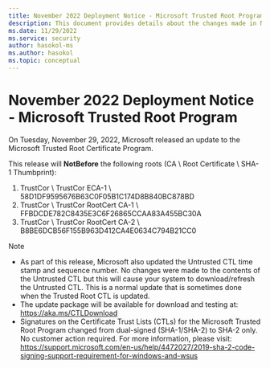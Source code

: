 ```yaml
---
title: November 2022 Deployment Notice - Microsoft Trusted Root Program 
description: This document provides details about the changes made in November 2022 to the root store.
ms.date: 11/29/2022
ms.service: security
author: hasokol-ms
ms.author: hasokol
ms.topic: conceptual
---
```


# November 2022 Deployment Notice - Microsoft Trusted Root Program 

On Tuesday, November 29, 2022, Microsoft released an update to the Microsoft Trusted Root Certificate Program.

This release will **NotBefore** the following roots (CA \ Root Certificate \ SHA-1 Thumbprint):
1. TrustCor	\\ TrustCor ECA-1	\\ 58D1DF9595676B63C0F05B1C174D8B840BC878BD
2. TrustCor \\ TrustCor RootCert CA-1	\\ FFBDCDE782C8435E3C6F26865CCAA83A455BC30A
3. TrustCor \\ TrustCor RootCert CA-2	\\ B8BE6DCB56F155B963D412CA4E0634C794B21CC0


>[!NOTE]
> * As part of this release, Microsoft also updated the Untrusted CTL time stamp and sequence number. No changes were made to the contents of the Untrusted CTL but this will cause your system to download/refresh the Untrusted CTL. This is a normal update that is sometimes done when the Trusted Root CTL is updated.
> * The update package will be available for download and testing at: <https://aka.ms/CTLDownload>
> * Signatures on the Certificate Trust Lists (CTLs) for the Microsoft Trusted Root Program changed from dual-signed (SHA-1/SHA-2) to SHA-2 only. No customer action required. For more information, please visit: <https://support.microsoft.com/en-us/help/4472027/2019-sha-2-code-signing-support-requirement-for-windows-and-wsus>
